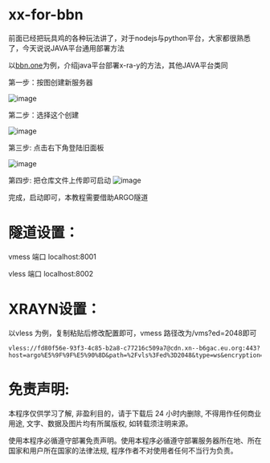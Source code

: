 # xx-for-bbn

前面已经把玩具鸡的各种玩法讲了，对于nodejs与python平台，大家都很熟悉了，今天说说JAVA平台通用部署方法

以[bbn.one](https://bbn.one)为例，介绍java平台部署x-ra-y的方法，其他JAVA平台类同

第一步：按图创建新服务器

![image](https://github.com/dsadsadsss/xx-for-bbn/blob/main/png/1.PNG)

第二步：选择这个创建

![image](https://github.com/dsadsadsss/xx-for-bbn/blob/main/png/2.PNG)

第三步: 点击右下角登陆旧面板

![image](https://github.com/dsadsadsss/xx-for-bbn/blob/main/png/3.PNG)

第四步: 把仓库文件上传即可启动
![image](https://github.com/dsadsadsss/xx-for-bbn/blob/main/png/3.PNG)

完成，启动即可，本教程需要借助ARGO隧道

# 隧道设置：

vmess 端口  localhost:8001

vless 端口  localhost:8002

# XRAYN设置：

以vless 为例，复制粘贴后修改配置即可，vmess 路径改为/vms?ed=2048即可
```
vless://fd80f56e-93f3-4c85-b2a8-c77216c509a7@cdn.xn--b6gac.eu.org:443?host=argo%E5%9F%9F%E5%90%8D&path=%2Fvls%3Fed%3D2048&type=ws&encryption=none&fp=chrome&security=tls&sni=argo%E5%9F%9F%E5%90%8D#darknodes
```

# 免责声明:
本程序仅供学习了解, 非盈利目的，请于下载后 24 小时内删除, 不得用作任何商业用途, 文字、数据及图片均有所属版权, 如转载须注明来源。

使用本程序必循遵守部署免责声明。使用本程序必循遵守部署服务器所在地、所在国家和用户所在国家的法律法规, 程序作者不对使用者任何不当行为负责。
